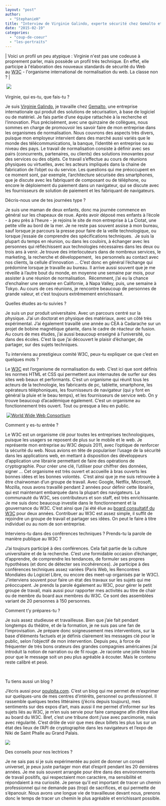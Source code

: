 ```yaml
---
layout: "post"
author: 
  - "StephanieH"
title: "Interview de Virginie Galindo, experte sécurité chez Gemalto et au W3C"
date: "2015-02-19"
categories: 
  - "coup-de-coeur"
  - "les-portraits"
---
```


| Voici un profil un peu atypique : Virginie n'est pas une codeuse à proprement parler, mais possède un profil très technique. En effet, elle participe à l'élaboration des nouveaux standards de sécurité du Web au [W3C](http://www.w3.org/) \- l'organisme international de normalisation du web. La classe non ? |

 ![](/assets/2015/02/2015-02-19-interview-de-virginie-galindo-experte-securite-chez-gemalto-et-au-w3c/virginie.galindo_1356900654_25.png)

Virginie, qui es-tu, que fais-tu ?

Je suis [Virginie Galindo](https://twitter.com/poulpita "Virginie Galindo"), je travaille chez [Gemalto](http://www.gemalto.com/france "Gemalto"), une entreprise internationale qui produit des solutions de sécurisation, à base de logiciel ou de matériel. Je fais partie d’une équipe rattachée à la recherche et l’innovation. Plus précisément, avec une quinzaine de collègues, nous sommes en charge de promouvoir les savoir faire de mon entreprise dans les organismes de normalisation. Nous couvrons des aspects très divers, puisque mon employeur intervient dans des marché aussi variés que le monde des télécommunications, la banque, l’identité en entreprise ou au niveau des pays. Le travail de normalisation consiste à définir avec ses pairs (concurrents, partenaires, ou clients) des solutions innovantes pour des services ou des objets. Ce travail s’effectue au cours de réunions physiques ou virtuelles, avec les acteurs impliqués dans la chaine de fabrication de l’objet ou du service. Les questions qui me préoccupent en ce moment sont, par exemple, l’architecture sécurisée des smartphones, que je discute avec les fabriquant de composant ou de téléphone, ou encore le déploiement du paiement dans un navigateur, qui se discute avec les fournisseurs de solution de paiement et les fabriquant de navigateurs.

 

Décris-nous une de tes journées type ?

Je suis une maman de deux enfants, donc ma journée commence en général sur les chapeaux de roue. Après avoir déposé mes enfants à l’école - à peu près à l’heure - je rejoins le site de mon entreprise à La Ciotat, une petite ville au bord de la mer. Je ne reste pas souvent assise à mon bureau, sauf lorsque je parcours la presse pour faire de la veille technologique, ou lorsque j’essaie de comprendre des spécifications techniques.  Je suis la plupart du temps en réunion, ou dans les couloirs, à échanger avec les personnes qui réfléchissent aux technologies nécessaires dans les deux ou trois ans à venir. Je trouve des interlocuteurs dans de nombreux services, le marketing, la recherche et développement,  les personnels au contact avec nos clients, la cellule d’innovation … C’est donc en général l’échange qui prédomine lorsque je travaille au bureau. Il arrive aussi souvent que je me réveille à l’autre bout du monde, en moyenne une semaine par mois, pour assister à une réunion de normalisation.  Récemment, j’ai eu la chance d’enchaîner une semaine en Californie, à Napa Valley, puis, une semaine à Tokyo. Au cours de ces réunions, je rencontre beaucoup de personnes de grande valeur, et c’est toujours extrêmement enrichissant.

 

Quelles études as-tu suivies ?

Je suis un pur produit universitaire. Avec un parcours centré sur la physique. J’ai un doctorat en physique des matériaux, avec un côté très expérimental. J’ai également travaillé une année au CEA à Cadarache sur un projet de bobine magnétique géante, dans le cadre de réacteur de fusion. Au cours de mes études, j’ai aussi beaucoup enseigné à l’université, ou dans des écoles. C’est là que j’ai découvert le plaisir d’échanger, de partager, sur des sujets techniques.

 

Tu interviens au prestigieux comité W3C, peux-tu expliquer ce que c’est en quelques mots ?

Le [W3C](http://www.w3.org/ "W3C") est l’organisme de normalisation du web. C’est ici que sont définis les normes HTML et CSS qui permettent aux internautes de surfer sur des sites web beaux et performants. C’est un organisme qui réunit tous les acteurs de la technologie, les fabricants de pc, tablette, smartphone, les opérateurs téléphoniques, les fournisseurs de navigateur (qui y font en général la pluie et le beau temps), et les fournisseurs de service web. On y trouve beaucoup d’académique également. C’est un organisme au fonctionnement très ouvert. Tout ou presque a lieu en public.

 [![World Wide Web Consortium](http://www.bing.com/th?id=AM0JoTrKgrtGGLg300C300&w=110&h=110&c=7&rs=1&qlt=80&pcl=f9f9f9&cdv=1&pid=16.1 "Leading the Web to Its Full Potential")](http://www.w3.org/)

 

Comment y es-tu entrée ?

Le W3C est un organisme clé pour toutes les entreprises technologiques, puisque les usagers se reposent de plus sur le mobile et le web. Je représente mon entreprise au W3C depuis 2011, avec l’optique de renforcer la sécurité du web. Nous avions en tête de populariser l’usage de la sécurité dans les applications web, en mettant à disposition des développeurs d’application une librairie permettant de faire des opérations de cryptographie. Pour créer une clé, l’utiliser pour chiffrer des données, signer … Cet organisme est très ouvert et accueille à bras ouverts les bonnes idées et les bonnes volontés.  C’est ainsi que je me suis retrouvée à être chairwoman d’un groupe de travail. Avec Google, Netflix, Microsoft, Mozilla, nous avons travaillé pendant 2 années pour définir cette librairie, qui est maintenant embarquée dans la plupart des navigateurs. La communauté du W3C, ses contributeurs et son staff, est très enrichissante. Je me suis donc beaucoup investie dans le fonctionnement et la gouvernance du W3C. C’est ainsi que j’ai été élue au [board consultatif du W3C](http://www.w3.org/2011/11/webcryptography-charter.html) pour deux années. Contribuer au W3C est assez simple, il suffit de rejoindre un groupe de travail et partager ses idées. On peut le faire à titre individuel ou au nom de son entreprise.

 

Interviens-tu dans des conférences techniques ? Prends-tu la parole de manière publique au W3C ?

J’ai toujours participé à des conférences. Cela fait partie de la culture universitaire et de la recherche. C’est une formidable occasion d’échanger, d’apprendre, de comprendre les tendances, de formuler ses propres hypothèses (et donc de détecter ses incohérences). Je participe à des conférences techniques assez variées (Paris Web, les Rencontres Mondiales du Logiciel Libre, ou encore des meet-up organisés par le W3C). J’interviens souvent pour faire un état des travaux sur les sujets qui me préoccupent. Je prends la parole également au W3C, pour gérer le petit groupe de travail, mais aussi pour rapporter mes activités au titre de chair ou de membre du board aux membres du W3C. Ce sont des assemblées variant de 20 personnes à 150 personnes.

 

Comment t’y prépares-tu ?

Je suis assez studieuse et travailleuse. Bien que j’aie fait pendant longtemps du théâtre, et de la formation, je ne suis pas une fan de l’improvisation. Je prépare donc soigneusement mes interventions, sur la base d’éléments factuels et je définis clairement les messages clé pour le public, selon l’objectif de mon intervention. Depuis peu, à force de fréquenter de très bons orateurs des grandes compagnies américaines j’ai introduit la notion de narration ou de fil rouge. Je raconte une jolie histoire pour que le message soit un peu plus agréable à écouter. Mais le contenu reste calibré et pesé.

 

Tu tiens aussi un blog ?

J’écris aussi pour [poulpita.com](http://poulpita.com/). C’est un blog qui me permet de m’exprimer sur quelques-uns de mes centres d’intérêts, personnel ou professionnel. Il rassemble quelques textes littéraires (j’écris depuis toujours), mes sentiments sur des expos d’art, mais aussi il me permet d’informer sur les sujets liés au W3C, je m’en suis servie pour faire campagne afin d’être élue au board du W3C. Bref, c’est une tribune dont j’use avec parcimonie, mais avec régularité. C’est drôle de voir que mes deux billets les plus lus sur un état des lieux de l’API de cryptographie dans les navigateurs et l’expo de Niki de Saint Phalle au Grand Palais.

 ![](/assets/2015/02/2015-02-19-interview-de-virginie-galindo-experte-securite-chez-gemalto-et-au-w3c/3a5707b.jpg) 

Des conseils pour nos lectrices ?

Je ne sais pas si je suis expérimentée au point de donner un conseil universel, je peux juste partager mon état d’esprit pendant les 20 dernières années. Je me suis souvent arrangée pour être dans des environnements de travail positifs, qui respectaient mon caractère, ma sensibilité et répondaient à ma curiosité. Je pense qu’il est important de tracer un chemin professionnel qui ne demande pas (trop) de sacrifices, et qui permette de s’épanouir. Nous avons une longue vie de travailleuse devant nous, prenons donc le temps de tracer un chemin le plus agréable et enrichissant possible.
